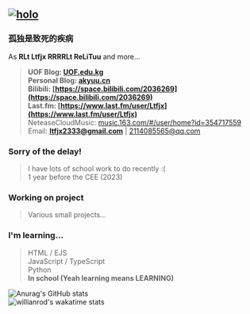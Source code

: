 [![holo](https://ltfjx.github.io/Ltfjx/assets/FrontPic_80711649.jpg "pixiv_id=80711649")](https://www.pixiv.net/artworks/80711649)
----
### 孤独是致死的疾病  
  
As **RLt Ltfjx RRRRLt ReLiTuu** and more...
> **UOF Blog: [UOF.edu.kg](https://UOF.edu.kg)**  
**Personal Blog: [akyuu.cn](https://akyuu.cn)**  
**Bilibili: [https://space.bilibili.com/2036269](https://space.bilibili.com/2036269)**  
**Last.fm: [https://www.last.fm/user/Ltfjx](https://www.last.fm/user/Ltfjx)**  
NeteaseCloudMusic: [music.163.com/#/user/home?id=354717559](https://music.163.com/#/user/home?id=354717559)  
Email: **ltfjx2333@gmail.com** | 2114085565@qq.com  

### **Sorry of the delay!**
> I have lots of school work to do recently :(  
> 1 year before the CEE (2023)

### **Working on project**  
> Various small projects...

### **I'm learning...**
> HTML / EJS  
> JavaScript / TypeScript  
> Python  
> **In school (Yeah learning means LEARNING)**

![Anurag's GitHub stats](https://github-readme-stats.vercel.app/api?username=ltfjx&show_icons=true)  
![willianrod's wakatime stats](https://github-readme-stats.vercel.app/api/wakatime?username=ltfjx)


